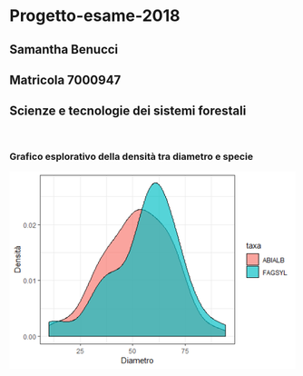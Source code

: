 # Progetto-esame-2018

## Samantha Benucci
## Matricola 7000947
## Scienze e tecnologie dei sistemi forestali
&nbsp;
### Grafico esplorativo della densità tra diametro e specie
![Densità tra diametro e specie](Graph_expl_diam_taxa.png)
